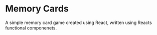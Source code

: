 # Memory Cards

A simple memory card game created using React, written using Reacts functional componenets.
